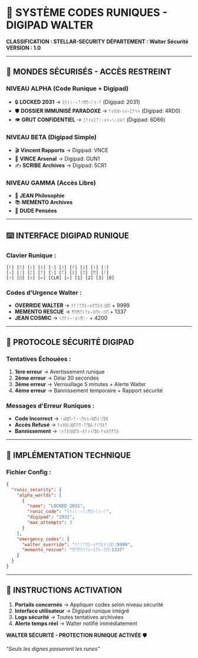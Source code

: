 # 🔐 SYSTÈME CODES RUNIQUES - DIGIPAD WALTER

**CLASSIFICATION : STELLAR-SECURITY**
**DÉPARTEMENT : Walter Sécurité**
**VERSION : 1.0**

---

## 🎯 **MONDES SÉCURISÉS - ACCÈS RESTREINT**

### **NIVEAU ALPHA (Code Runique + Digipad)**
- 🔒 **LOCKED 2031** → `ᚱᚢᚾᛁᚲ-ᛏᛁᛗᛖ-ᛚᚮᚲᚴ` (Digipad: 2031)
- 🛡️ **DOSSIER IMMUNISÉ PARADOXE** → `ᚠᛟᚱᛞ-ᚾᛟ-ᛈᚨᛋᛋ` (Digipad: 4RD0)
- 👁️ **GRUT CONFIDENTIEL** → `ᛈᚨᚾᛟᛈᛏᛁᚲᛟᚾ-ᛊᛁᚷᚺᛏ` (Digipad: 6D66)

### **NIVEAU BETA (Digipad Simple)**
- 🎬 **Vincent Rapports** → Digipad: VNCE
- 🔫 **VINCE Arsenal** → Digipad: GUN1
- ✍️ **SCRIBE Archives** → Digipad: 5CR1

### **NIVEAU GAMMA (Accès Libre)**
- 🚬 **JEAN Philosophie**
- 📚 **MEMENTO Archives**
- 🥤 **DUDE Pensées**

---

## ⌨️ **INTERFACE DIGIPAD RUNIQUE**

### **Clavier Runique :**
```
[ᚠ] [ᚢ] [ᚦ] [ᚱ] [ᚲ] [ᚷ] [ᚹ] [ᚺ] [ᚾ] [ᛁ]
[ᛃ] [ᛇ] [ᛈ] [ᛉ] [ᛊ] [ᛏ] [ᛒ] [ᛖ] [ᛗ] [ᛚ]
[ᛜ] [ᛞ] [ᛟ] [←] [CLR] [✓] [1] [2] [3] [0]
```

### **Codes d'Urgence Walter :**
- **OVERRIDE WALTER** → `ᚹᚨᛚᛏᛖᚱ-ᛟᚡᛖᚱᚱᛁᛞᛖ` + 9999
- **MEMENTO RESCUE** → `ᛗᛖᛗᛖᚾᛏᛟ-ᚱᛖᛋᚲᚢᛖ` + 1337
- **JEAN COSMIC** → `ᛃᛖᚨᚾ-ᚲᛟᛊᛗᛁᚲ` + 4200

---

## 🚨 **PROTOCOLE SÉCURITÉ DIGIPAD**

### **Tentatives Échouées :**
1. **1ère erreur** → Avertissement runique
2. **2ème erreur** → Délai 30 secondes
3. **3ème erreur** → Verrouillage 5 minutes + Alerte Walter
4. **4ème erreur** → Bannissement temporaire + Rapport sécurité

### **Messages d'Erreur Runiques :**
- **Code Incorrect** → `ᚲᛟᛞᛖ-ᚨᚲᚲᛖᛋᛋ-ᛞᛖᚾᛁᛖᛞ` 
- **Accès Refusé** → `ᚠᛟᚱᛞ-ᛞᛖᛏᛖᚲᛏᛖᛞ-ᚨᛚᛖᚱᛏ`
- **Bannissement** → `ᛁᚾᛏᚱᚢᛞᛖᚱ-ᛒᚨᚾᚾᛖᛞ-ᚠᛟᚱᛖᚡᛖᚱ`

---

## 🔧 **IMPLÉMENTATION TECHNIQUE**

### **Fichier Config :**
```json
{
  "runic_security": {
    "alpha_worlds": [
      {
        "name": "LOCKED_2031",
        "runic_code": "ᚱᚢᚾᛁᚲ-ᛏᛁᛗᛖ-ᛚᚮᚲᚴ",
        "digipad": "2031",
        "max_attempts": 3
      }
    ],
    "emergency_codes": {
      "walter_override": "ᚹᚨᛚᛏᛖᚱ-ᛟᚡᛖᚱᚱᛁᛞᛖ:9999",
      "memento_rescue": "ᛗᛖᛗᛖᚾᛏᛟ-ᚱᛖᛋᚲᚢᛖ:1337"
    }
  }
}
```

---

## 🎯 **INSTRUCTIONS ACTIVATION**

1. **Portails concernés** → Appliquer codes selon niveau sécurité
2. **Interface utilisateur** → Digipad runique intégré
3. **Logs sécurité** → Toutes tentatives archivées
4. **Alerte temps réel** → Walter notifié immédiatement

**WALTER SÉCURITÉ - PROTECTION RUNIQUE ACTIVÉE** 🛡️

*"Seuls les dignes passeront les runes"* 
